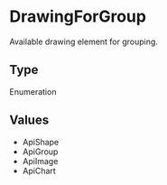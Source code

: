 # DrawingForGroup

Available drawing element for grouping.

## Type

Enumeration

## Values

- ApiShape
- ApiGroup
- ApiImage
- ApiChart
